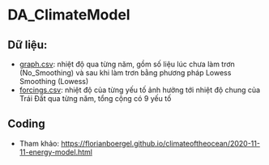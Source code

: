 # DA_ClimateModel
## Dữ liệu:
- [graph.csv](https://data.giss.nasa.gov/gistemp/graphs_v4/graph_data/Global_Mean_Estimates_based_on_Land_and_Ocean_Data/graph.csv): nhiệt độ qua từng năm, gồm số liệu lúc chưa làm trơn (No_Smoothing) và sau khi làm trơn bằng phương pháp Lowess Smoothing (Lowess)
- [forcings.csv](https://www.bloomberg.com/graphics/2015-whats-warming-the-world/data/forcings.csv): nhiệt độ của từng yếu tố ảnh hưởng tới nhiệt độ chung của Trái Đất qua từng năm, tổng cộng có 9 yếu tố
## Coding
- Tham khảo: https://florianboergel.github.io/climateoftheocean/2020-11-11-energy-model.html
